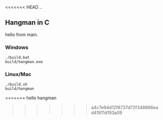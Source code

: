 <<<<<<< HEAD
..
## Hangman in C
hello from main.

### Windows
```
./build.bat
build/hangman.exe
```

### Linux/Mac
```
./build.sh
build/hangman
```
=======
hello
hangman
>>>>>>> a4c7e94d12f8737d72f348866ead41911d193a09
